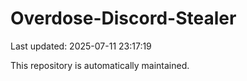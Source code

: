 # Overdose-Discord-Stealer

Last updated: 2025-07-11 23:17:19

This repository is automatically maintained.
